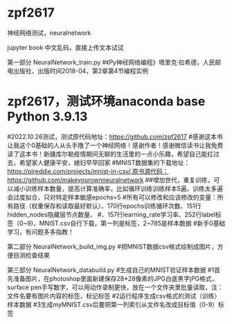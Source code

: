 # zpf2617
神经网络测试，neuralnetwork

jupyter book 中文乱码，直接上传文本试试

第一部分 NeuralNetwork_train.py
#《Py神经网络编程》塔里克·拉希德，人民邮电出版社，出版时间2018-04，第2章第4节编程实例
# zpf2617，测试环境anaconda base Python 3.9.13
#2022.10.26测试，测试原代码地址：https://github.com/zpf2617
#感谢这本书让我这个0基础的人从头手撸了一个神经网络！感谢作者！感谢微信读书让我免费读了这本书！新疆库尔勒疫情期间无聊的生活里的一点小乐趣，希望自己能扛过去，希望家人健康平安，媳妇早早回家
#MNIST数据集的下载地址：https://pjreddie.com/projects/mnist-in-csv/,原书源代码：https://github.com/makeyourownneuralnetwork
##增加世代，重复训练，可以减小训练样本数量，提高计算准确率，比如循环训练训练样本5遍，训练太多遍会过度拟合，只对特定样本敏感epochs=5
#所有可以修改和应该修改的变量：所有路径（权重保存和读取最好默认）、170行epochs训练循环次数、151行hidden_nodes隐藏层节点数量、
#、157行learning_rate学习率、252行label标签（0~9)，MNIST.csv自行下载，第一列是标签，2~785是样本数据
#新手0基础学习，有问题多多指教！

第二部分 NeuralNetwork_build_img.py
#把MNIST数据csv格式绘制成图片，方便目测检查结果

第三部分 NeuralNetwork_databuild.py
#生成自己的MNIST验证样本数据
#1首先准备图片，在photoshop里面新建保存28*28像素的JPG白底黑字jPG格式，surface pen手写数字，可以用动作录制更快，放在一个文件夹里批量读取，注：文件名要有图片内容的标签，标记标签
#2运行程序生成csv格式的测试（训练）样本数据
#3生成myMNIST.csv后要把第一列索引从文件名改成目标值（0-9）标签
